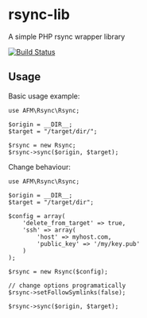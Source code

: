 rsync-lib
=========

A simple PHP rsync wrapper library

[![Build Status](https://secure.travis-ci.org/albertofem/rsync-lib.png?branch=master)](http://travis-ci.org/albertofem/rsync-lib)

Usage
---------

Basic usage example:

    use AFM\Rsync\Rsync;
    
    $origin = __DIR__;
    $target = "/target/dir/";
    
    $rsync = new Rsync;
    $rsync->sync($origin, $target);

Change behaviour:

    use AFM\Rsync\Rsync;
    
    $origin = __DIR__;
    $target = "/target/dir";
    
    $config = array(
        'delete_from_target' => true, 
        'ssh' => array(
            'host' => myhost.com, 
            'public_key' => '/my/key.pub'
        )
    );
    
    $rsync = new Rsync($config);
    
    // change options programatically
    $rsync->setFollowSymlinks(false);
    
    $rsync->sync($origin, $target);